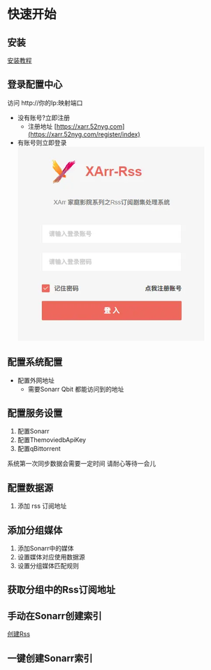 # 快速开始

## 安装
[安装教程](/assets/install.md)
## 登录配置中心

访问 http://你的Ip:映射端口

- 没有账号?立即注册
  * 注册地址 [https://xarr.52nyg.com](https://xarr.52nyg.com/register/index)
- 有账号则立即登录
![img.png](../assets/img_login.png)

## 配置系统配置
- 配置外网地址 
  * 需要Sonarr Qbit 都能访问到的地址
  
## 配置服务设置
   1. 配置Sonarr
   2. 配置ThemoviedbApiKey
   3. 配置qBittorrent
   
   系统第一次同步数据会需要一定时间 请耐心等待一会儿

## 配置数据源
   1. 添加 rss 订阅地址

## 添加分组媒体
   1. 添加Sonarr中的媒体
   2. 设置媒体对应使用数据源
   3. 设置分组媒体匹配规则

## 获取分组中的Rss订阅地址
  
## 手动在Sonarr创建索引
[创建Rss](/zh-cn/sonarr-create-rss.md)

## 一键创建Sonarr索引